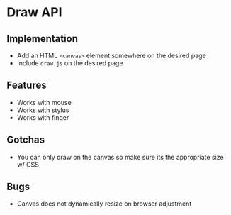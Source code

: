 # Draw API

## Implementation

-   Add an HTML `<canvas>` element somewhere on the desired page
-   Include `draw.js` on the desired page

## Features

-   Works with mouse
-   Works with stylus
-   Works with finger

## Gotchas

-   You can only draw on the canvas so make sure its the appropriate size w/ CSS

## Bugs

-   Canvas does not dynamically resize on browser adjustment
